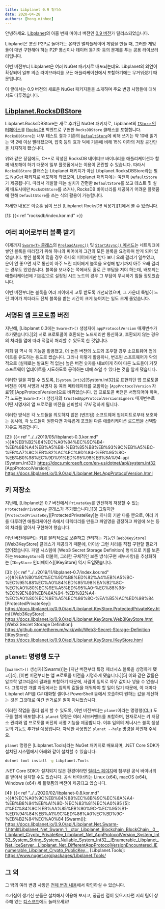```yaml
---
title: Libplanet 0.9 릴리스
date: 2020-04-28
authors: [hong.minhee]
---
```


안녕하세요.  [Libplanet]의 아홉 번째 마이너 버전인 [0.9 버전][0.9.0]가
릴리스되었습니다.

Libplanet은 분산 P2P로 돌아가는 온라인 멀티플레이어 게임을 만들 때,
그러한 게임들이 매번 구현해야 하는 P2P 통신이나 데이터 동기화 등의 문제를 푸는
공용 라이브러리입니다.

이번 버전부터 Libplanet은 여러 NuGet 패키지로 배포되는데요.
Libplanet의 외연이 확장되어 일부 의존 라이브러리를 모든 애플리케이션에서
포함하기에는 무거워졌기 때문입니다.

이 글에서는 0.9 버전의 새로운 NuGet 패키지들을 소개하며 주요 변경 사항들에
대해서도 다루겠습니다.

[Libplanet]: https://libplanet.io/
[0.9.0]: https://github.com/planetarium/libplanet/releases/tag/0.9.0


[Libplanet.RocksDBStore]
------------------------

Libplanet.RocksDBStore는 새로 추가된 NuGet 패키지로,
Lipblanet의 [`IStore` 인터페이스][IStore]를 [RocksDB] 백엔드로 구현한
`RocksDBStore` 클래스를 포함합니다.  `RocksDBStore`는 내부 테스트 결과 기존의
[`DefaultStore`][DefaultStore]에 비해 쓰기는 약 10배 읽기는 약 2배 이상
빨라졌으며, 압축 등의 효과 덕에 기존에 비해 15% 이하의 저장 공간만을 차지하게
됐습니다.

위와 같은 장점에도, C++로 작성된 RocksDB 네이티브 바이너리를 애플리케이션과
함께 배포해야 하기 때문에 일부 플랫폼에서는 이용이 곤란할 수 있습니다.
따라서 `RocksDBStore` 클래스는 Libplanet 패키지가 아닌
Libplanet.RocksDBStore라는 별도 NuGet 패키지로 배포하게 되었으며,
Libplanet 패키지에는 여전히 `DefaultStore`가 제공됩니다.   따라서 개발할 때는
설치가 간편한 `DefaultStore`를 쓰고 테스트 및 실제 배포시에만 `RocksDBStore`를
쓰거나, RocksDB 바이너리를 제공하기 어려운 플랫폼에 한해 `DefaultStore`를 쓰는
식의 활용이 가능합니다.

자세한 내용은 이승훈 님이 쓰신 [Libplanet RocksDB 적용기][1]에서 볼 수 있습니다.

[Libplanet.RocksDBStore]: https://www.nuget.org/packages/Libplanet.RocksDBStore/
[IStore]: https://docs.libplanet.io/0.9.0/api/Libplanet.Store.IStore.html
[RocksDB]: https://rocksdb.org/
[DefaultStore]: https://docs.libplanet.io/0.9.0/api/Libplanet.Store.DefaultStore.html
[1]: {{< ref "rocksdb/index.kor.md" >}}


여러 피어로부터 블록 받기
-------------------------

이제까지 [`Swarm<T>` 클래스][Swarm]의 [`PreloadAsync()`][Swarm.PreloadAsync] 및
[`StartAsync()` 메서드][Swarm.StartAsync]는 네트워크에 쌓인 블록을 따라잡기
위해 하나의 피어에게 그간의 모든 블록을 요청하여 받게 되어 있었습니다.
쌓인 블록이 많을 경우 하나의 피어에게만 받다 보니 오래 걸리기 일쑤였고,
운이 안 좋으면 서로 통신이 아주 느린 피어에게 블록을 요청해 받기까지 아주 오래
걸리는 경우도 있었습니다.  블록을 보내주는 쪽에서도 홀로 큰 부담을 져야 하는데,
배포되는 애플리케이션에 기본값으로 설정된 시드 노드의 경우 그 부담이 무시하기
힘들 정도였습니다.

이번 버전부터는 블록을 여러 피어에게 고루 받도록 개선되었으며, 그 가운데
특별히 느린 피어가 끼더라도 전체 블록을 받는 시간이 크게 늦어지는 일도
크게 줄었습니다.

[Swarm]: https://docs.libplanet.io/0.9.0/api/Libplanet.Net.Swarm-1.html
[Swarm.PreloadAsync]: https://docs.libplanet.io/0.9.0/api/Libplanet.Net.Swarm-1.html#Libplanet_Net_Swarm_1_PreloadAsync_System_Nullable_TimeSpan__IProgress_Libplanet_Net_PreloadState__IImmutableSet_Libplanet_Address__EventHandler_Libplanet_Net_PreloadBlockDownloadFailEventArgs__CancellationToken_
[Swarm.StartAsync]: https://docs.libplanet.io/0.9.0/api/Libplanet.Net.Swarm-1.html#Libplanet_Net_Swarm_1_StartAsync_TimeSpan_TimeSpan_CancellationToken_


서명된 앱 프로토콜 버전
-----------------------

지난해, [Libplanet 0.3에는 `Swarm<T>()` 생성자에 `appProtocolVersion` 매개변수가
추가됐습니다.][2]  서로 프로토콜이 호환되는 노드끼리만 통신하고, 호환되지
않는 경우의 처리를 앱에 따라 적절히 처리할 수 있도록 한 것입니다.

저희 팀 역시 이 기능을 활용했고, 더 높은 버전의 노드와 조우할 경우 소프트웨어
업데이트를 유도하는 용도로 썼습니다.  그러나 이렇게 활용하니, 변조된
소프트웨어가 악의적으로 (실제로는 발표된 적 없는) 높은 버전 숫자를 내보이게
하여 다른 노드들이 거짓 소프트웨어 업데이트를 시도하도록 공격하는 데에 쓰일
수 있다는 것을 알게 됐습니다.

이러한 일을 피할 수 있도록, [`System.Int32`][System.Int32]로 표현되던
앱 프로토콜 버전은 이제 서명과 서명자 등 여러 메타데이터를 포함하는
[`AppProtocolVersion` 자료형][AppProtocolVersion]으로
바뀌었습니다. 앱 프로토콜 버전은 서명되어야 하며, 각 노드는 `Swarm<T>()`
생성자의 `trustedAppProtocolVersionSigners` 매개변수로 어떤 서명자의
앱 프로로콜 버전을 신뢰할지 *각자* 정하게 됩니다.

이러한 방식은 각 노드들을 의도하지 않은 (변조된) 소프트웨어 업데이트로부터
보호하는 동시에, 각 노드들이 원한다면 자유롭게 포크된 다른 애플리케이션 로드맵을
선택할 자유도 제공합니다.

[2]: {{< ref "../../2019/05/libplanet-0.3.kor.md" >}}#%EB%B2%84%EC%A0%84%EC%9D%B4-%EB%8B%A4%EB%A5%B8-%EB%85%B8%EB%93%9C%EB%A5%BC-%EB%A7%8C%EB%82%AC%EC%9D%84-%EB%95%8C-%EB%B0%98%EC%9D%91%ED%95%98%EB%8A%94-api
[System.Int32]: https://docs.microsoft.com/en-us/dotnet/api/system.int32
[AppProtocolVersion]: https://docs.libplanet.io/0.9.0/api/Libplanet.Net.AppProtocolVersion.html


키 저장소
---------

지난해, [Libplanet은 0.7 버전에서 `PrivateKey`를 안전하게 저장할 수 있는
`ProtectedPrivateKey` 클래스가 추가됐습니다.][3]  그렇지만
[`ProtectedPrivateKey`][ProtectedPrivateKey]는 하나의 키만 다룰 뿐으로,
여러 키를 다루려면 애플리케이션 측에서 디렉터리를 만들고 파일명을 결정하고
파일에 쓰는 등의 처리를 알아서 구현해야 했습니다.

이번 버전에부터는 키를 물리적으로 보존하고 관리하는 기능인
[`Web3KeyStore`][Web3KeyStore] 클래스가 제공되기 때문에, 더이상 그런 처리를
직접 구현할 필요가 없어졌습니다.  파일 시스템에 [Web3 Secret Storage Definition]
형식으로 키를 보존하는 `Web3KeyStore`와 더불어, 그러한 구체적인 보존 방식(구현
세부사항)을 추상화하는 [`IKeyStore` 인터페이스][IKeyStore] 역시 도입됐습니다.

[3]: {{< ref "../../2019/11/libplanet-0.7/index.kor.md" >}}#%EA%B0%9C%EC%9D%B8%ED%82%A4%EB%A5%BC-%EC%95%88%EC%A0%84%ED%95%98%EA%B2%8C-%EC%A0%80%EC%9E%A5%ED%95%A0-%EC%88%98-%EC%9E%88%EB%8A%94-%ED%82%A4-%EC%A0%80%EC%9E%A5%EC%86%8C-%EA%B5%AC%ED%98%84
[ProtectedPrivateKey]: https://docs.libplanet.io/0.9.0/api/Libplanet.KeyStore.ProtectedPrivateKey.html
[Web3KeyStore]: https://docs.libplanet.io/0.9.0/api/Libplanet.KeyStore.Web3KeyStore.html
[Web3 Secret Storage Definition]: https://github.com/ethereum/wiki/wiki/Web3-Secret-Storage-Definition
[IKeyStore]: https://docs.libplanet.io/0.9.0/api/Libplanet.KeyStore.IKeyStore.html


`planet`: 명령행 도구
---------------------

[`Swarm<T>()` 생성자][Swarm()]는 [지난 버전부터 특정 제너시스 블록을 상정하게
됐고][4], [이번 버전부터는 앱 프로토콜 버전을 서명하게 됐습니다.][5]  이와 같은
값들은 암호학 알고리즘의 결과를 포함하기 때문에, 사람이 임의로 아무 값이나
넣을 수 없습니다.  그렇지만 개발 과정에서는 임의의 값들을 채워봐야 할 일이 많기
때문에, 이 때마다 Libplanet API를 C# 대화형 셸이나 PowerShell 등에서 호출하여
원하는 값을 계산하는 것은 그것대로 여간 번거로운 일이 아니었습니다.

이러한 작업을 좀더 쉽게 할 수 있도록, 이번 버전부터는 `planet`이라는
명령행(<abbr title="command-line interface">CLI</abbr>) 도구를 함께 배포합니다.
`planet` 명령은 여러 서브커맨드를 포함하며, 현재로서는 키 저장소 관리와
앱 프로토콜 버전의 서명 기능을 제공합니다.  이후 임의의 제너시스 블록 생성 등의
기능도 추가될 예정입니다. 자세한 사용법은 `planet --help` 명령을 확인해 주세요.

`planet` 명령은 [Libplanet.Tools]라는 NuGet 패키지로 배포되며, .NET Core SDK가
설치된 시스템에서 아래와 같이 설치할 수 있습니다:

~~~~ bash
dotnet tool install -g Libplanet.Tools
~~~~

.NET Core SDK가 설치되지 않은 환경이라면 [릴리스 페이지][0.9.0]에 첨부된
공식 바이너리를 받아서 설치할 수도 있습니다.  공식 바이너리는 Linux (x64),
macOS (x64), Windows (x64) 세 플랫폼의 버전이 제공되고 있습니다.

[4]: {{< ref "../../2020/02/libplanet-0.8.kor.md" >}}#%EC%A0%9C%EB%84%88%EC%8B%9C%EC%8A%A4-%EB%B8%94%EB%A1%9D-%EC%83%81%EC%A0%95
[5]: #%EC%84%9C%EB%AA%85%EB%90%9C-%EC%95%B1-%ED%94%84%EB%A1%9C%ED%86%A0%EC%BD%9C-%EB%B2%84%EC%A0%84
[Swarm()]: https://docs.libplanet.io/0.9.0/api/Libplanet.Net.Swarm-1.html#Libplanet_Net_Swarm_1__ctor_Libplanet_Blockchain_BlockChain__0__Libplanet_Crypto_PrivateKey_Libplanet_Net_AppProtocolVersion_System_Int32_System_String_System_Nullable_System_Int32__IEnumerable_Libplanet_Net_IceServer__Libplanet_Net_DifferentAppProtocolVersionEncountered_IEnumerable_Libplanet_Crypto_PublicKey__
[Libplanet.Tools]: https://www.nuget.org/packages/Libplanet.Tools/


그 외
-----

그 밖의 여러 변경 사항은 [전체 변경 내용][0.9.0]에서 확인하실 수 있습니다.

호기심이 생기신 분들은 설치해서 이용해 보시고, 궁금한 점이 있으시다면 저희 팀이
상주해 있는 [디스코드]에도 놀러오세요!

[나인 크로니클]: https://nine-chronicles.com/
[디스코드]: https://discord.gg/planetarium
